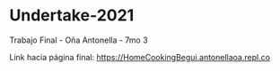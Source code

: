 # Undertake-2021
Trabajo Final - Oña Antonella - 7mo 3

Link hacia página final:
https://HomeCookingBegui.antonellaoa.repl.co
